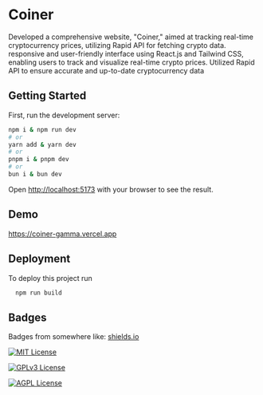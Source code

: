 
# Coiner

Developed a comprehensive website, "Coiner," aimed at tracking real-time cryptocurrency prices, utilizing Rapid API for fetching crypto data. responsive and user-friendly interface using React.js and Tailwind CSS, enabling users to track and visualize real-time crypto prices. Utilized Rapid API to ensure accurate and up-to-date cryptocurrency data

## Getting Started

First, run the development server:

```bash
npm i & npm run dev
# or
yarn add & yarn dev
# or
pnpm i & pnpm dev
# or
bun i & bun dev
``` 

Open [http://localhost:5173](http://localhost:3000) with your browser to see the result.


## Demo

https://coiner-gamma.vercel.app


## Deployment

To deploy this project run

```bash
  npm run build
```


## Badges

Badges from somewhere like: [shields.io](https://shields.io/)

[![MIT License](https://img.shields.io/badge/License-MIT-green.svg)](https://choosealicense.com/licenses/mit/)

[![GPLv3 License](https://img.shields.io/badge/License-GPL%20v3-yellow.svg)](https://opensource.org/licenses/)

[![AGPL License](https://img.shields.io/badge/license-AGPL-blue.svg)](http://www.gnu.org/licenses/agpl-3.0)

